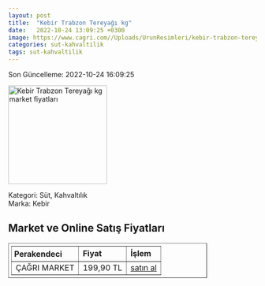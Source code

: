 ```yaml
---
layout: post
title:  "Kebir Trabzon Tereyağı kg"
date:   2022-10-24 13:09:25 +0300
image: https://www.cagri.com//Uploads/UrunResimleri/kebir-trabzon-tereyagi-kg-4e9b.jpg
categories: sut-kahvaltilik
tags: sut-kahvaltilik
---
```


Son Güncelleme: 2022-10-24 16:09:25

<img src="https://www.cagri.com//Uploads/UrunResimleri/kebir-trabzon-tereyagi-kg-4e9b.jpg" width="200" alt="Kebir Trabzon Tereyağı kg market fiyatları" />

Kategori: Süt, Kahvaltılık
<br />
Marka: Kebir

<h2>Market ve Online Satış Fiyatları</h2>

<table border="1" style="padding: 5px;width:80%;">
  <tr>
    <td style="padding: 5px;"><strong>Perakendeci</strong></td>
    <td><strong>Fiyat</strong></td>
    <td><strong>İşlem</strong></td>
  </tr>
  <tr>
              <td title="Çağrı Market">ÇAĞRI MARKET</td>
              <td>199,90 TL</td>
              <td><a title="Çağrı Market" target="_blank" href="https://www.cagri.com/kebir-trabzon-tereyagi-kg">satın al</a></td>
            </tr>
</table>
